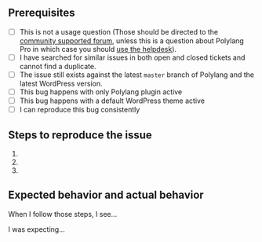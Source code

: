## Prerequisites

<!-- Mark checked items with an [x] -->

- [ ] This is not a usage question (Those should be directed to the [community supported forum](https://wordpress.org/support/plugin/polylang), unless this is a question about Polylang Pro in which case you should [use the helpdesk](https://polylang.pro/documentation/support/contact-support/)).
- [ ] I have searched for similar issues in both open and closed tickets and cannot find a duplicate.
- [ ] The issue still exists against the latest `master` branch of Polylang and the latest WordPress version.
- [ ] This bug happens with only Polylang plugin active
- [ ] This bug happens with a default WordPress theme active
- [ ] I can reproduce this bug consistently

## Steps to reproduce the issue

1.
2.
3.

## Expected behavior and actual behavior

When I follow those steps, I see...

I was expecting...

